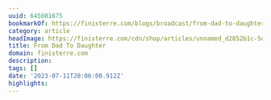```yaml
---
uuid: 645601675
bookmarkOf: https://finisterre.com/blogs/broadcast/from-dad-to-daughter?xnpe_tifc=b.e_4Dn74ubXxIh.huxd4ypsafeWaeiWhFW6hfp3alB8bf8cRf4gVd46EMQ-tu4vaMXJ4.oDh.YJxfU.hke_4kHd&utm_source=bloomreach&utm_campaign=BRAND_BROADCAST_20230305&utm_medium=email
category: article
headImage: https://finisterre.com/cdn/shop/articles/unnamed_d2852b1c-5d1f-4dcb-b286-d9759121bfe9.jpg?v=1677840134
title: From Dad To Daughter
domain: finisterre.com
description: 
tags: []
date: '2023-07-11T20:06:00.912Z'
highlights: 
---
```



